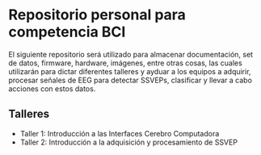 # Repositorio personal para competencia BCI

El siguiente repositorio será utilizado para almacenar documentación, set de datos, firmware, hardware, imágenes, entre otras cosas, las cuales utilizarán para dictar diferentes talleres y ayduar a los equipos a adquirir, procesar señales de EEG para detectar SSVEPs, clasificar y llevar a cabo acciones con estos datos.

## Talleres

- Taller 1: Introducción a las Interfaces Cerebro Computadora
- Taller 2: Introducción a la adquisición y procesamiento de SSVEP
